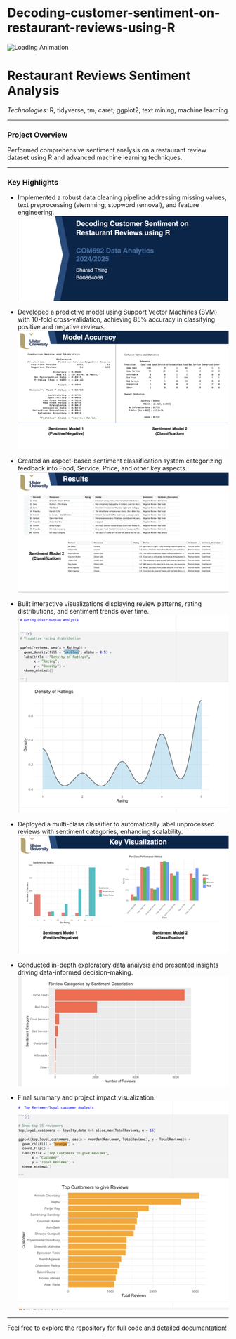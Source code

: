 # Decoding-customer-sentiment-on-restaurant-reviews-using-R
![Loading Animation](https://mayalashesandbeauty.co.uk/img/Loading.gif)
# Restaurant Reviews Sentiment Analysis

*Technologies:* R, tidyverse, tm, caret, ggplot2, text mining, machine learning

---

### Project Overview

Performed comprehensive sentiment analysis on a restaurant review dataset using R and advanced machine learning techniques.

---

### Key Highlights

- Implemented a robust data cleaning pipeline addressing missing values, text preprocessing (stemming, stopword removal), and feature engineering.  
  ![Data Cleaning](https://github.com/sharadthing/Decoding-customer-sentiment-on-restaurant-reviews-using-R/blob/main/images/powerpoint_1.png)

- Developed a predictive model using Support Vector Machines (SVM) with 10-fold cross-validation, achieving 85% accuracy in classifying positive and negative reviews.  
  ![Model Development](https://github.com/sharadthing/Decoding-customer-sentiment-on-restaurant-reviews-using-R/blob/main/images/powerpoint_2.png)

- Created an aspect-based sentiment classification system categorizing feedback into Food, Service, Price, and other key aspects.  
  ![Aspect-based Classification](https://github.com/sharadthing/Decoding-customer-sentiment-on-restaurant-reviews-using-R/blob/main/images/powerpoint_3.png)

- Built interactive visualizations displaying review patterns, rating distributions, and sentiment trends over time.  
  ![Visualizations](https://github.com/sharadthing/Decoding-customer-sentiment-on-restaurant-reviews-using-R/blob/main/images/powerpoint_4.png)

- Deployed a multi-class classifier to automatically label unprocessed reviews with sentiment categories, enhancing scalability.  
  ![Multi-class Classifier](https://github.com/sharadthing/Decoding-customer-sentiment-on-restaurant-reviews-using-R/blob/main/images/powerpoint_5.png)

- Conducted in-depth exploratory data analysis and presented insights driving data-informed decision-making.  
  ![Exploratory Data Analysis](https://github.com/sharadthing/Decoding-customer-sentiment-on-restaurant-reviews-using-R/blob/main/images/powerpoint_6.png)

- Final summary and project impact visualization.  
  ![Summary](https://github.com/sharadthing/Decoding-customer-sentiment-on-restaurant-reviews-using-R/blob/main/images/powerpoint_7.png)

---

Feel free to explore the repository for full code and detailed documentation!
